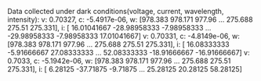 Data collected under dark conditions(voltage, current, wavelength, intensity):
v: 0.70327, c: -5.4917e-06, w: [978.383 978.171 977.96  ... 275.688 275.51  275.331], i: [ 16.01041667 -28.98958333  -7.98958333 ... -29.98958333  -7.98958333
  17.01041667]
v: 0.70331, c: -4.8149e-06, w: [978.383 978.171 977.96  ... 275.688 275.51  275.331], i: [ 16.08333333  -5.91666667  27.08333333 ...  52.08333333 -18.91666667
 -16.91666667]
v: 0.7033, c: -5.1942e-06, w: [978.383 978.171 977.96  ... 275.688 275.51  275.331], i: [  6.28125 -37.71875  -9.71875 ...  25.28125  20.28125  58.28125]
